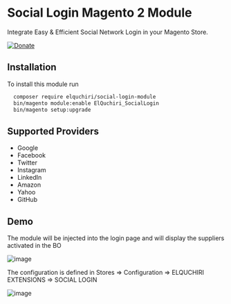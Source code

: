 # Social Login Magento 2 Module

Integrate Easy & Efficient Social Network Login in your Magento Store.

[![Donate](https://img.shields.io/badge/Donate-Buymeacoffee-green.svg)](https://www.buymeacoffee.com/elquchiriw?new=1)


## Installation

To install this module run

```bash
  composer require elquchiri/social-login-module
  bin/magento module:enable ElQuchiri_SocialLogin
  bin/magento setup:upgrade
```


## Supported Providers

- Google
- Facebook
- Twitter
- Instagram
- LinkedIn
- Amazon
- Yahoo
- GitHub


## Demo

The module will be injected into the login page and will display the suppliers activated in the BO

![image](https://user-images.githubusercontent.com/49557724/166127042-c8c339f9-49dd-42b4-9439-ac4cddec3516.png)

The configuration is defined in Stores => Configuration => ELQUCHIRI EXTENSIONS => SOCIAL LOGIN

![image](https://user-images.githubusercontent.com/49557724/166127201-e0d68cb3-3c3e-429e-8e96-9a58e076639e.png)

